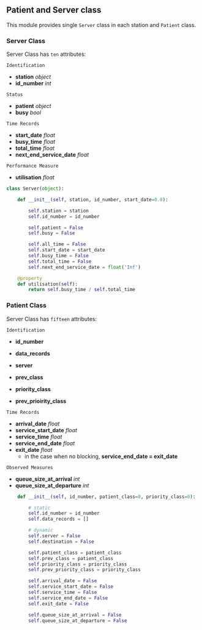 ## Patient and Server class

This module provides single `Server` class in each station and `Patient` class. 

### Server Class
Server Class has `ten` attributes: 

`Identification`
- **station** *object*
- **id_number** *int*

`Status`
- **patient** *object*
- **busy** *bool*

`Time Records`
- **start_date** *float*
- **busy_time** *float*
- **total_time** *float*
- **next_end_service_date** *float*

`Performance Measure`
- **utilisation** *float*

```python
class Server(object):

    def __init__(self, station, id_number, start_date=0.0):

        self.station = station
        self.id_number = id_number

        self.patient = False
        self.busy = False

        self.all_time = False
        self.start_date = start_date
        self.busy_time = False
        self.total_time = False
        self.next_end_service_date = float('Inf')

    @property
    def utilisation(self):
        return self.busy_time / self.total_time

```

### Patient Class
Server Class has `fifteen` attributes: 

`Identification`
- **id_number**
- **data_records** 

- **server**
- **prev_class**
- **priority_class**
- **prev_prioirity_class**

`Time Records`
- **arrival_date** *float*
- **service_start_date** *float*
- **service_time** *float*
- **service_end_date** *float*
- **exit_date** *float*
    - in the case when no blocking, **service_end_date = exit_date**

`Observed Measures`
- **queue_size_at_arrival** *int*
- **queue_size_at_departure** *int*

```python
    def __init__(self, id_number, patient_class=0, priority_class=0):

        # static
        self.id_number = id_number
        self.data_records = []

        # dynamic
        self.server = False
        self.destination = False

        self.patient_class = patient_class
        self.prev_class = patient_class
        self.priority_class = priority_class
        self.prev_priority_class = priority_class

        self.arrival_date = False
        self.service_start_date = False
        self.service_time = False
        self.service_end_date = False
        self.exit_date = False

        self.queue_size_at_arrival = False
        self.queue_size_at_departure = False
```
